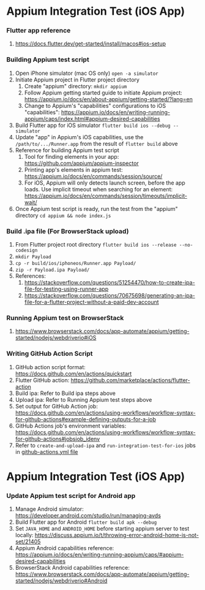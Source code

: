 # Appium Integration Test (iOS App)

### Flutter app reference
1. https://docs.flutter.dev/get-started/install/macos#ios-setup

### Building Appium test script
1. Open iPhone simulator (mac OS only)
`open -a simulator`
2. Initiate Appium project in Flutter project directory
    1. Create "appium" directory: `mkdir appium`
    2. Follow Appium getting started guide to initiate Appium project: https://appium.io/docs/en/about-appium/getting-started/?lang=en
    3. Change to Appium's "capabilities" configurations to iOS "capabilities": https://appium.io/docs/en/writing-running-appium/caps/index.html#appium-desired-capabilities
3. Build Flutter app for iOS simulator
`flutter build ios --debug --simulator`
4. Update "app" in Appium's iOS capabilities, use the `/path/to/.../Runner.app` from the result of `flutter build` above
5. Reference for building Appium test script
    1. Tool for finding elements in your app: https://github.com/appium/appium-inspector
    2. Printing app's elements in appium test: https://appium.io/docs/en/commands/session/source/
    3. For iOS, Appium will only detects launch screen, before the app loads. Use implicit timeout when searching for an element: https://appium.io/docs/en/commands/session/timeouts/implicit-wait/
6. Once Appium test script is ready, run the test from the "appium" directory
`cd appium && node index.js`

### Build .ipa file (For BrowserStack upload)
1. From Flutter project root directory
`flutter build ios --release --no-codesign`
2. `mkdir Payload`
3. `cp -r build/ios/iphoneos/Runner.app Payload/`
4. `zip -r Payload.ipa Payload/`
5. References:
    1. https://stackoverflow.com/questions/51254470/how-to-create-ipa-file-for-testing-using-runner-app
    2. https://stackoverflow.com/questions/70675698/generating-an-ipa-file-for-a-flutter-project-without-a-paid-dev-account

### Running Appium test on BrowserStack
1. https://www.browserstack.com/docs/app-automate/appium/getting-started/nodejs/webdriverio#iOS

### Writing GitHub Action Script
1. GitHub action script format: https://docs.github.com/en/actions/quickstart
2. Flutter GitHub action: https://github.com/marketplace/actions/flutter-action
3. Build ipa: Refer to Build ipa steps above
4. Upload ipa: Refer to Running Appium test steps above
5. Set output for GitHub Action job: https://docs.github.com/en/actions/using-workflows/workflow-syntax-for-github-actions#example-defining-outputs-for-a-job
6. GitHub Actions job's environment variables: https://docs.github.com/en/actions/using-workflows/workflow-syntax-for-github-actions#jobsjob_idenv
7. Refer to `create-and-upload-ipa` and `run-integration-test-for-ios` jobs in [github-actions.yml file](.github/workflows/github-actions.yml)


# Appium Integration Test (iOS App)

### Update Appium test script for Android app
1. Manage Android simulator: https://developer.android.com/studio/run/managing-avds
2. Build Flutter app for Android
`flutter build apk --debug`
3. Set `JAVA_HOME` and `ANDROID_HOME` before starting appium server to test locally: https://discuss.appium.io/t/throwing-error-android-home-is-not-set/21405
4. Appium Android capabilities reference: https://appium.io/docs/en/writing-running-appium/caps/#appium-desired-capabilities
5. BrowserStack Android capabilities reference: https://www.browserstack.com/docs/app-automate/appium/getting-started/nodejs/webdriverio#Android
